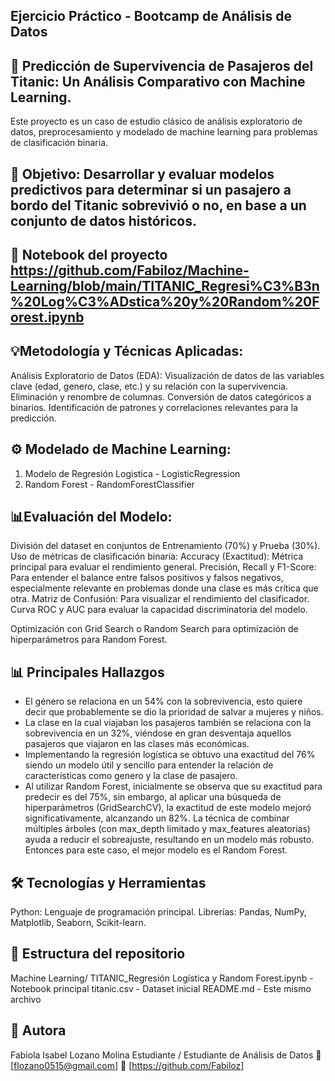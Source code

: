 ## Ejercicio Práctico - Bootcamp de Análisis de Datos 
## 🚢 Predicción de Supervivencia de Pasajeros del Titanic: Un Análisis Comparativo con Machine Learning.
Este proyecto es un caso de estudio clásico de análisis exploratorio de datos, preprocesamiento y modelado de machine learning para problemas de clasificación binaria.
## 🎯 Objetivo: Desarrollar y evaluar modelos predictivos para determinar si un pasajero a bordo del Titanic sobrevivió o no, en base a un conjunto de datos históricos.

## 🔗 Notebook del proyecto https://github.com/Fabiloz/Machine-Learning/blob/main/TITANIC_Regresi%C3%B3n%20Log%C3%ADstica%20y%20Random%20Forest.ipynb

## 💡Metodología y Técnicas Aplicadas:
Análisis Exploratorio de Datos (EDA):
Visualización de datos de las variables clave (edad, genero, clase, etc.) y su relación con la supervivencia.
Eliminación y renombre de columnas. 
Conversión de datos categóricos a binarios.
Identificación de patrones y correlaciones relevantes para la predicción.

## ⚙️ Modelado de Machine Learning:
1.	Modelo de Regresión Logistica - LogisticRegression
2.	Random Forest - RandomForestClassifier

## 📊Evaluación del Modelo:
División del dataset en conjuntos de Entrenamiento (70%) y Prueba (30%).
Uso de métricas de clasificación binaria:
Accuracy (Exactitud): Métrica principal para evaluar el rendimiento general.
Precisión, Recall y F1-Score: Para entender el balance entre falsos positivos y falsos negativos, especialmente relevante en problemas donde una clase es más crítica que otra.
Matriz de Confusión: Para visualizar el rendimiento del clasificador.
Curva ROC y AUC para evaluar la capacidad discriminatoria del modelo.

Optimización con Grid Search o Random Search para optimización de hiperparámetros  para Random Forest.

## 📊 Principales Hallazgos

-	El género se relaciona en un 54% con la sobrevivencia, esto quiere decir que probablemente se dio la prioridad de salvar a mujeres y niños.
-	La clase en la cual viajaban los pasajeros también se relaciona con la sobrevivencia en un 32%, viéndose en gran desventaja aquellos pasajeros que viajaron en las clases más económicas.
-	Implementando la regresión logística se obtuvo una exactitud del 76% siendo un modelo útil y sencillo para entender la relación de características como genero y la clase de pasajero.
-	Al utilizar Random Forest, inicialmente se observa que su exactitud para predecir es del 75%, sin embargo, al aplicar una búsqueda de hiperparámetros (GridSearchCV), la exactitud de este modelo mejoró significativamente, alcanzando un 82%. La técnica de combinar múltiples árboles (con max_depth limitado y max_features aleatorias) ayuda a reducir el sobreajuste, resultando en un modelo más robusto. Entonces para este caso, el mejor modelo es el Random Forest.


## 🛠️ Tecnologías y Herramientas
Python: Lenguaje de programación principal.
Librerías: Pandas, NumPy, Matplotlib, Seaborn, Scikit-learn.

## 📂 Estructura del repositorio
Machine Learning/
TITANIC_Regresión Logística y Random Forest.ipynb -Notebook principal 
titanic.csv - Dataset inicial 
README.md - Este mismo archivo

## 👤 Autora
Fabiola Isabel Lozano Molina Estudiante / Estudiante de Análisis de Datos 📧 [flozano0515@gmail.com] 🔗 [https://github.com/Fabiloz] 
